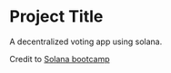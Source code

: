 # Project Title

A decentralized voting app using solana.

Credit to  [Solana bootcamp]("https://www.youtube.com/watch?v=amAq-WHAFs8")
